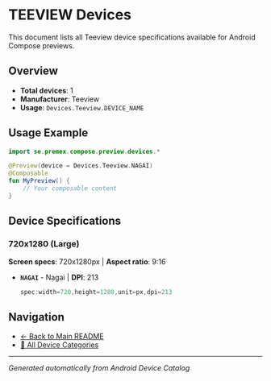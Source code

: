 # TEEVIEW Devices

This document lists all Teeview device specifications available for Android Compose previews.

## Overview

- **Total devices**: 1
- **Manufacturer**: Teeview
- **Usage**: `Devices.Teeview.DEVICE_NAME`

## Usage Example

```kotlin
import se.premex.compose.preview.devices.*

@Preview(device = Devices.Teeview.NAGAI)
@Composable
fun MyPreview() {
    // Your composable content
}
```

## Device Specifications

### 720x1280 (Large)

**Screen specs**: 720x1280px | **Aspect ratio**: 9:16

- **`NAGAI`** - Nagai | **DPI**: 213
  ```kotlin
  spec:width=720,height=1280,unit=px,dpi=213
  ```

## Navigation

- [← Back to Main README](../../README.md)
- [📱 All Device Categories](../README.md)

---
*Generated automatically from Android Device Catalog*
